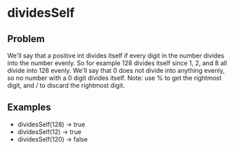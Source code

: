 # dividesSelf

## Problem
 

We'll say that a positive int divides itself if every digit in the number divides into the number evenly. So for example 128 divides itself since 1, 2, and 8 all divide into 128 evenly. We'll say that 0 does not divide into anything evenly, so no number with a 0 digit divides itself. Note: use % to get the rightmost digit, and / to discard the rightmost digit.

## Examples

- dividesSelf(128) → true
- dividesSelf(12) → true
- dividesSelf(120) → false